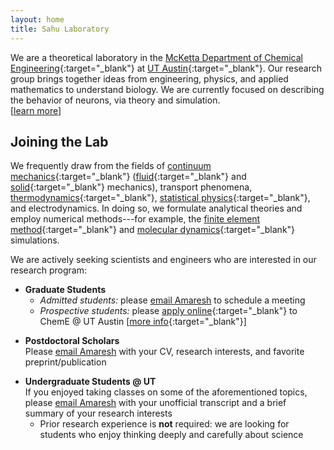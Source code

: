 ```yaml
---
layout: home
title: Sahu Laboratory
---
```


We are a theoretical laboratory in the [McKetta Department of Chemical Engineering](https://che.utexas.edu/){:target="_blank"} at [UT Austin](https://www.utexas.edu){:target="_blank"}.
Our research group brings together ideas from engineering, physics, and applied mathematics to understand biology.
We are currently focused on describing the behavior of neurons, via theory and simulation.
<br>
\[[learn more](/research)\]


## Joining the Lab

We frequently draw from the fields of [continuum mechanics][continuum_mechanics]{:target="_blank"} ([fluid][fluid_mechanics]{:target="_blank"} and [solid][solid_mechanics]{:target="_blank"} mechanics), transport phenomena, [thermodynamics][thermodynamics]{:target="_blank"}, [statistical physics][statistical_mechanics]{:target="_blank"}, and electrodynamics.
In doing so, we formulate analytical theories and employ numerical methods---for example, the [finite element method][finite_element_method]{:target="_blank"} and [molecular dynamics][molecular_dynamics]{:target="_blank"} simulations.

We are actively seeking scientists and engineers who are interested in our research program:

- **Graduate Students**
  - *Admitted students:* please [email Amaresh][email_amaresh] to schedule a meeting
  - *Prospective students:* please [apply online](https://che.utexas.edu/academics/graduate-program/online-application){:target="_blank"} to ChemE @ UT Austin \[[more info](https://che.utexas.edu/academics/graduate-program/admissions){:target="_blank"}\]
<!-- -->
- **Postdoctoral Scholars**<br>
  Please [email Amaresh][email_amaresh] with your CV, research interests, and favorite preprint/publication
<!-- -->
- **Undergraduate Students @ UT**<br>
  If you enjoyed taking classes on some of the aforementioned topics, please [email Amaresh][email_amaresh] with your unofficial transcript and a brief summary of your research interests
  - Prior research experience is **not** required: we are looking for students who enjoy thinking deeply and carefully about science



[email_amaresh]: mailto:asahu@che.utexas.edu

[continuum_mechanics]: https://en.wikipedia.org/wiki/Continuum_mechanics
[finite_element_method]: https://en.wikipedia.org/wiki/Finite_element_method
[fluid_mechanics]: https://en.wikipedia.org/wiki/Fluid_mechanics
[molecular_dynamics]: https://en.wikipedia.org/wiki/Molecular_dynamics
[solid_mechanics]: https://en.wikipedia.org/wiki/Solid_mechanics
[statistical_mechanics]: https://en.wikipedia.org/wiki/Statistical_mechanics
[thermodynamics]: https://en.wikipedia.org/wiki/Thermodynamics
